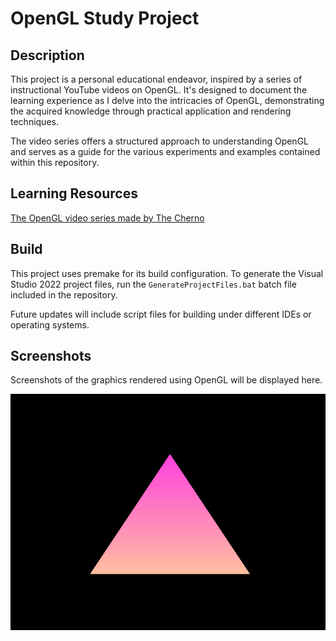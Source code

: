 # OpenGL Study Project

## Description

This project is a personal educational endeavor, inspired by a series of instructional YouTube videos on OpenGL. It's designed to document the learning experience as I delve into the intricacies of OpenGL, demonstrating the acquired knowledge through practical application and rendering techniques.

The video series offers a structured approach to understanding OpenGL and serves as a guide for the various experiments and examples contained within this repository.

## Learning Resources

[The OpenGL video series made by The Cherno](https://youtu.be/W3gAzLwfIP0?si=prz5AUEP3mS8u6Ty)


## Build

This project uses premake for its build configuration. To generate the Visual Studio 2022 project files, run the `GenerateProjectFiles.bat` batch file included in the repository.

Future updates will include script files for building under different IDEs or operating systems.

## Screenshots

Screenshots of the graphics rendered using OpenGL will be displayed here.

![Alt text](Screenshots/triangle.png "A stunning triangle rendered with OpenGL")
